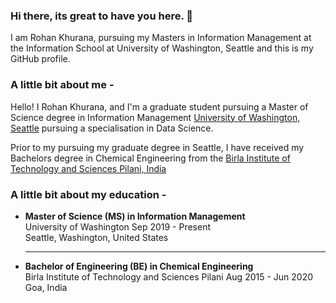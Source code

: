 ### Hi there, its great to have you here. 👋

I am Rohan Khurana, pursuing my Masters in Information Management at the Information School at University of Washington, Seattle and this is my GitHub profile.

### A little bit about me -
Hello! I Rohan Khurana, and I'm a graduate student pursuing a Master of Science degree in Information Management [University of Washington, Seattle](https://ischool.uw.edu/programs/msim)  pursuing a specialisation in Data Science. 

Prior to my pursuing my graduate degree in Seattle, I have received my Bachelors degree in Chemical Engineering from the [Birla Institute of Technology and Sciences Pilani, India](https://www.bits-pilani.ac.in/)

### A little bit about my education - 

* __Master of Science (MS) in Information Management__  
University of Washington
Sep 2019 - Present   
Seattle, Washington, United States

  ----------

* __Bachelor of Engineering (BE) in Chemical Engineering__  
Birla Institute of Technology and Sciences Pilani 
Aug 2015 - Jun 2020  
Goa, India

<!--
**rohan20k/rohan20k** is a ✨ _special_ ✨ repository because its `README.md` (this file) appears on your GitHub profile.

Here are some ideas to get you started:

- 🔭 I’m currently working on ...
- 🌱 I’m currently learning ...
- 👯 I’m looking to collaborate on ...
- 🤔 I’m looking for help with ...
- 💬 Ask me about ...
- 📫 How to reach me: ...
- 😄 Pronouns: ...
- ⚡ Fun fact: ...
-->
